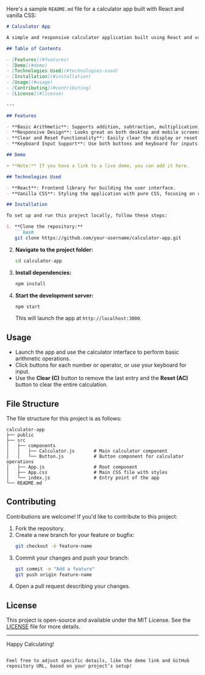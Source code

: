 Here's a sample `README.md` file for a calculator app built with React and vanilla CSS:

```markdown
# Calculator App

A simple and responsive calculator application built using React and vanilla CSS. This calculator supports basic arithmetic operations and is designed for a clean, minimalistic user experience.

## Table of Contents

- [Features](#features)
- [Demo](#demo)
- [Technologies Used](#technologies-used)
- [Installation](#installation)
- [Usage](#usage)
- [Contributing](#contributing)
- [License](#license)

---

## Features

- **Basic Arithmetic**: Supports addition, subtraction, multiplication, and division.
- **Responsive Design**: Looks great on both desktop and mobile screens.
- **Clear and Reset Functionality**: Easily clear the display or reset the entire calculation.
- **Keyboard Input Support**: Use both buttons and keyboard for inputs.

## Demo

> **Note:** If you have a link to a live demo, you can add it here.

## Technologies Used

- **React**: Frontend library for building the user interface.
- **Vanilla CSS**: Styling the application with pure CSS, focusing on responsiveness and simplicity.

## Installation

To set up and run this project locally, follow these steps:

1. **Clone the repository:**
   ```bash
   git clone https://github.com/your-username/calculator-app.git
   ```
2. **Navigate to the project folder:**
   ```bash
   cd calculator-app
   ```
3. **Install dependencies:**
   ```bash
   npm install
   ```
4. **Start the development server:**
   ```bash
   npm start
   ```
   This will launch the app at `http://localhost:3000`.

## Usage

- Launch the app and use the calculator interface to perform basic arithmetic operations.
- Click buttons for each number or operator, or use your keyboard for input.
- Use the **Clear (C)** button to remove the last entry and the **Reset (AC)** button to clear the entire calculation.

## File Structure

The file structure for this project is as follows:

```
calculator-app
├── public
├── src
│   ├── components
│   │   ├── Calculator.js       # Main calculator component
│   │   └── Button.js           # Button component for calculator operations
│   ├── App.js                  # Root component
│   ├── App.css                 # Main CSS file with styles
│   └── index.js                # Entry point of the app
└── README.md
```

## Contributing

Contributions are welcome! If you'd like to contribute to this project:

1. Fork the repository.
2. Create a new branch for your feature or bugfix:
   ```bash
   git checkout -b feature-name
   ```
3. Commit your changes and push your branch:
   ```bash
   git commit -m "Add a feature"
   git push origin feature-name
   ```
4. Open a pull request describing your changes.

## License

This project is open-source and available under the MIT License. See the [LICENSE](LICENSE) file for more details.

---

Happy Calculating!
```

Feel free to adjust specific details, like the demo link and GitHub repository URL, based on your project’s setup!
